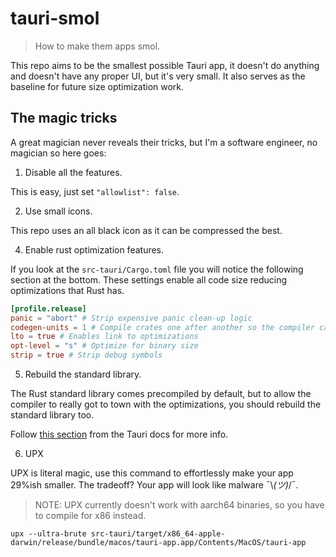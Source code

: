 # tauri-smol

> How to make them apps smol.

This repo aims to be the smallest possible Tauri app, it doesn't do anything and doesn't have any proper UI, but it's very small. It also serves as the baseline for future size optimization work.

## The magic tricks

A great magician never reveals their tricks, but I'm a software engineer, no magician so here goes:

1. Disable all the features.

This is easy, just set `"allowlist": false`.

2. Use small icons.

This repo uses an all black icon as it can be compressed the best.

4. Enable rust optimization features.

If you look at the `src-tauri/Cargo.toml` file you will notice the following section at the bottom. These settings enable all code size reducing optimizations that Rust has.

```toml
[profile.release]
panic = "abort" # Strip expensive panic clean-up logic
codegen-units = 1 # Compile crates one after another so the compiler can optimize better
lto = true # Enables link to optimizations
opt-level = "s" # Optimize for binary size
strip = true # Strip debug symbols
```

5. Rebuild the standard library.

The Rust standard library comes precompiled by default, but to allow the compiler to really got to town with the optimizations, you should rebuild the standard library too.

Follow [this section](https://tauri.studio/docs/building/app-size/#unstable-rust-compression-features) from the Tauri docs for more info. 

6. UPX

UPX is literal magic, use this command to effortlessly make your app 29%ish smaller. The tradeoff? Your app will look like malware ¯\\_(ツ)_/¯.

> NOTE: UPX currently doesn't work with aarch64 binaries, so you have to compile for x86 instead.

```console
upx --ultra-brute src-tauri/target/x86_64-apple-darwin/release/bundle/macos/tauri-app.app/Contents/MacOS/tauri-app
```